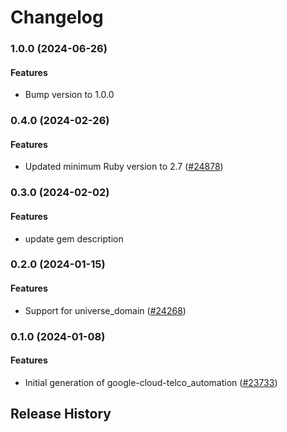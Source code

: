 # Changelog

### 1.0.0 (2024-06-26)

#### Features

* Bump version to 1.0.0 

### 0.4.0 (2024-02-26)

#### Features

* Updated minimum Ruby version to 2.7 ([#24878](https://github.com/googleapis/google-cloud-ruby/issues/24878)) 

### 0.3.0 (2024-02-02)

#### Features

* update gem description 

### 0.2.0 (2024-01-15)

#### Features

* Support for universe_domain ([#24268](https://github.com/googleapis/google-cloud-ruby/issues/24268)) 

### 0.1.0 (2024-01-08)

#### Features

* Initial generation of google-cloud-telco_automation ([#23733](https://github.com/googleapis/google-cloud-ruby/issues/23733)) 

## Release History
